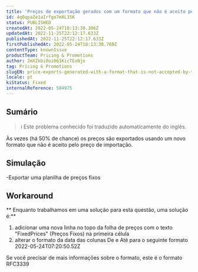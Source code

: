 ```yaml
---
title: 'Preços de exportação gerados com um formato que não é aceito pelo processo de importação'
id: 4qOqpaZe1aIrfgo7mXL15K
status: PUBLISHED
createdAt: 2022-05-24T18:13:38.306Z
updatedAt: 2022-11-25T22:12:17.633Z
publishedAt: 2022-11-25T22:12:17.633Z
firstPublishedAt: 2022-05-24T18:13:38.769Z
contentType: knownIssue
productTeam: Pricing & Promotions
author: 2mXZkbi0oi061KicTExNjo
tag: Pricing & Promotions
slugEN: price-exports-generated-with-a-format-that-is-not-accepted-by-the-import-process
locale: pt
kiStatus: Fixed
internalReference: 584975
---
```


## Sumário

>ℹ️ Este problema conhecido foi traduzido automaticamente do inglês.


Às vezes (há 50% de chance) os preços são exportados usando um novo formato que não é aceito pelo preço de importação.




## Simulação


-Exportar uma planilha de preços fixos



## Workaround


** Enquanto trabalhamos em uma solução para esta questão, uma solução é:**
1. adicionar uma nova linha no topo da folha de preços com o texto "FixedPrices" (Preços Fixos) na primeira célula
2. alterar o formato da data das colunas De e Até para o seguinte formato 2022-05-24T07:20:50.52Z

Se você precisar de mais informações sobre o formato, este é o formato RFC3339

